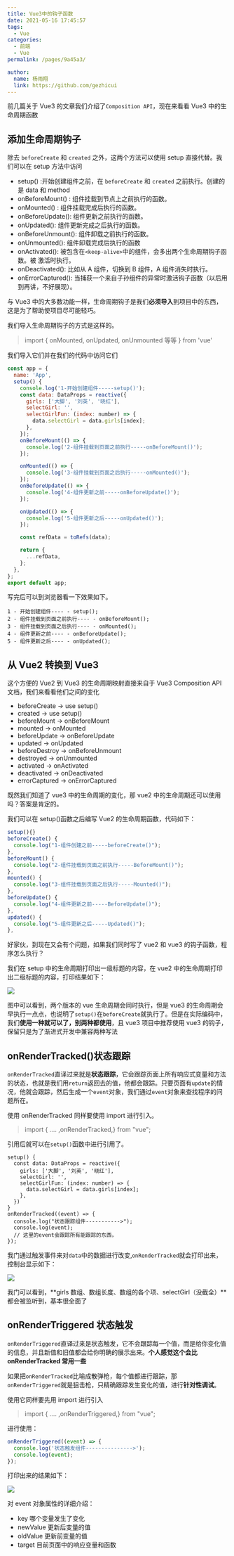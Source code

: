 ```yaml
---
title: Vue3中的钩子函数
date: 2021-05-16 17:45:57
tags:
  - Vue
categories:
  - 前端
  - Vue
permalink: /pages/9a45a3/

author:
  name: 杨雨翔
  link: https://github.com/gezhicui
---
```


前几篇关于 Vue3 的文章我们介绍了`Composition API`，现在来看看 Vue3 中的生命周期函数

## 添加生命周期钩子

除去 `beforeCreate` 和 `created` 之外，这两个方法可以使用 setup 直接代替。我们可以在 setup 方法中访问

- setup() :开始创建组件之前，在 `beforeCreate` 和 `created` 之前执行。创建的是 data 和 method
- onBeforeMount() : 组件挂载到节点上之前执行的函数。
- onMounted() : 组件挂载完成后执行的函数。
- onBeforeUpdate(): 组件更新之前执行的函数。
- onUpdated(): 组件更新完成之后执行的函数。
- onBeforeUnmount(): 组件卸载之前执行的函数。
- onUnmounted(): 组件卸载完成后执行的函数
- onActivated(): 被包含在`<keep-alive>`中的组件，会多出两个生命周期钩子函数。被 激活时执行。
- onDeactivated(): 比如从 A 组件，切换到 B 组件，A 组件消失时执行。
- onErrorCaptured(): 当捕获一个来自子孙组件的异常时激活钩子函数（以后用到再讲，不好展现）。

与 Vue3 中的大多数功能一样，生命周期钩子是我们**必须导入**到项目中的东西，这是为了帮助使项目尽可能轻巧。

我们导入生命周期钩子的方式是这样的。

> import { onMounted, onUpdated, onUnmounted 等等 } from 'vue'

我们导入它们并在我们的代码中访问它们

```js
const app = {
  name: 'App',
  setup() {
    console.log('1-开始创建组件-----setup()');
    const data: DataProps = reactive({
      girls: ['大脚', '刘英', '晓红'],
      selectGirl: '',
      selectGirlFun: (index: number) => {
        data.selectGirl = data.girls[index];
      },
    });
    onBeforeMount(() => {
      console.log('2-组件挂载到页面之前执行-----onBeforeMount()');
    });

    onMounted(() => {
      console.log('3-组件挂载到页面之后执行-----onMounted()');
    });
    onBeforeUpdate(() => {
      console.log('4-组件更新之前-----onBeforeUpdate()');
    });

    onUpdated(() => {
      console.log('5-组件更新之后-----onUpdated()');
    });

    const refData = toRefs(data);

    return {
      ...refData,
    };
  },
};
export default app;
```

写完后可以到浏览器看一下效果如下。

```
1 - 开始创建组件---- - setup();
2 - 组件挂载到页面之前执行---- - onBeforeMount();
3 - 组件挂载到页面之后执行---- - onMounted();
4 - 组件更新之前---- - onBeforeUpdate();
5 - 组件更新之后---- - onUpdated();
```

## 从 Vue2 转换到 Vue3

这个方便的 Vue2 到 Vue3 的生命周期映射直接来自于 Vue3 Composition API 文档，我们来看看他们之间的变化

- beforeCreate -> use setup()
- created -> use setup()
- beforeMount -> onBeforeMount
- mounted -> onMounted
- beforeUpdate -> onBeforeUpdate
- updated -> onUpdated
- beforeDestroy -> onBeforeUnmount
- destroyed -> onUnmounted
- activated -> onActivated
- deactivated -> onDeactivated
- errorCaptured -> onErrorCaptured

既然我们知道了 vue3 中的生命周期的变化，那 vue2 中的生命周期还可以使用吗？答案是肯定的。

我们可以在 setup()函数之后编写 Vue2 的生命周期函数，代码如下：

```js
setup(){}
beforeCreate() {
  console.log("1-组件创建之前-----beforeCreate()");
},
beforeMount() {
  console.log("2-组件挂载到页面之前执行-----BeforeMount()");
},
mounted() {
  console.log("3-组件挂载到页面之后执行-----Mounted()");
},
beforeUpdate() {
  console.log("4-组件更新之前-----BeforeUpdate()");
},
updated() {
  console.log("5-组件更新之后-----Updated()");
},
```

好家伙，到现在又会有个问题，如果我们同时写了 vue2 和 vue3 的钩子函数，程序怎么执行？

我们在 setup 中的生命周期打印出一级标题的内容，在 vue2 中的生命周期打印出二级标题的内容，打印结果如下：

![](https://yangblogimg.oss-cn-hangzhou.aliyuncs.com/blogImg/vue3生命周期.png)

图中可以看到，两个版本的 vue 生命周期会同时执行，但是 vue3 的生命周期会早执行一点点，也说明了`setup()`在`beforeCreate`就执行了。但是在实际编码中，我们**使用一种就可以了，别两种都使用**，且 vue3 项目中推荐使用 vue3 的钩子，保留只是为了渐进式开发中兼容两种写法

## onRenderTracked()状态跟踪

`onRenderTracked`直译过来就是**状态跟踪**，它会跟踪页面上所有响应式变量和方法的状态，也就是我们用`return`返回去的值，他都会跟踪。只要页面有`update`的情况，他就会跟踪，然后生成一个`event`对象，我们通过`event`对象来查找程序的问题所在。

使用 onRenderTracked 同样要使用 import 进行引入。

> import { .... ,onRenderTracked,} from "vue";

引用后就可以在`setup()`函数中进行引用了。

```JS
setup() {
  const data: DataProps = reactive({
    girls: ['大脚', '刘英', '晓红'],
    selectGirl: '',
    selectGirlFun: (index: number) => {
      data.selectGirl = data.girls[index];
    },
  })
}
onRenderTracked((event) => {
  console.log("状态跟踪组件----------->");
  console.log(event);
  // 这里的event会跟踪所有能跟踪的东西，
});
```

我门通过触发事件来对`data`中的数据进行改变,`onRenderTracked`就会打印出来，控制台显示如下：

![](https://yangblogimg.oss-cn-hangzhou.aliyuncs.com/blogImg/onRenderTracked.png)

我门可以看到，**girls 数组、数组长度、数组的各个项、selectGirl（没截全）**都会被监听到，基本很全面了

## onRenderTriggered 状态触发

`onRenderTriggered`直译过来是状态触发，它不会跟踪每一个值，而是给你变化值的信息，并且新值和旧值都会给你明确的展示出来。**个人感觉这个会比 onRenderTracked 常用一些**

如果把`onRenderTracked`比喻成散弹枪，每个值都进行跟踪，那`onRenderTriggered`就是狙击枪，只精确跟踪发生变化的值，进行**针对性调试**。

使用它同样要先用 import 进行引入

> import { .... ,onRenderTriggered,} from "vue";

进行使用：

```js
onRenderTriggered((event) => {
  console.log('状态触发组件--------------->');
  console.log(event);
});
```

打印出来的结果如下：

![](https://yangblogimg.oss-cn-hangzhou.aliyuncs.com/blogImg/onRenderTriggered.png)

对 event 对象属性的详细介绍：

- key 哪个变量发生了变化
- newValue 更新后变量的值
- oldValue 更新前变量的值
- target 目前页面中的响应变量和函数
